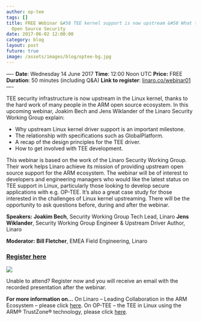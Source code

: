 ```yaml
---
author: op-tee
tags: []
title: FREE Webinar &#58 TEE kernel support is now upstream &#58 What this means for
  Open Source Security
date: 2017-06-02 12:00:00
category: blog
layout: post
future: true
image: /assets/images/blog/optee-bg.jpg
---
```


—-
**Date**: Wednesday 14 June 2017
**Time**: 12:00 Noon UTC
**Price:** FREE
**Duration**: 50 minutes (including Q&A)
**Link to register**: [linaro.co/webinar01](http://linaro.co/webinar01)
—-

TEE security infrastructure is now upstream in the Linux kernel, thanks to the hard work of many people in the ARM open source ecosystem. In this upcoming webinar, Joakim Bech and Jens Wiklander of the Linaro Security Working Group explain:

- Why upstream Linux kernel driver support is an important milestone.
- The relationship with specifications such as GlobalPlatform.
- A recap of the design principles for the TEE driver.
- How to get involved with TEE development.

This webinar is based on the work of the Linaro Security Working Group. Their work helps Linaro achieve its mission of providing upstream open source support for the ARM ecosystem. The webinar will be of interest to developers and engineering managers who would like the latest status on TEE support in Linux, particularly those looking to develop secure applications with e.g. OP-TEE. It’s also a great case study for those interested in the challenges of Linux kernel upstreaming. There will be the opportunity to ask questions before, during and after the webinar.

**Speakers:**
**Joakim Bech**, Security Working Group Tech Lead, Linaro
**Jens Wiklander**, Security Working Group Engineer & Upstream Driver Author, Linaro​

**Moderator:**
**Bill Fletcher**, EMEA Field Engineering, Linaro

### **[Register here](http://linaro.co/webinar01)**

![](http://s.mmgo.io/t/pQM)

Unable to attend? Register now and you will receive an email with the recorded presentation after the webinar.

**For more information on…**
On Linaro – Leading Collaboration in the ARM Ecosystem – please click [here](/).
On OP-TEE – the TEE in Linux using the ARM® TrustZone® technology, please click [here](https://www.op-tee.org/).